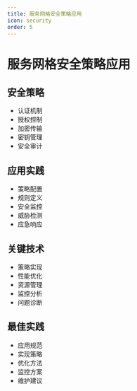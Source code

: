 ```yaml
---
title: 服务网格安全策略应用
icon: security
order: 5
---
```


# 服务网格安全策略应用

## 安全策略
- 认证机制
- 授权控制
- 加密传输
- 密钥管理
- 安全审计

## 应用实践
- 策略配置
- 规则定义
- 安全监控
- 威胁检测
- 应急响应

## 关键技术
- 策略实现
- 性能优化
- 资源管理
- 监控分析
- 问题诊断

## 最佳实践
- 应用规范
- 实现策略
- 优化方法
- 监控方案
- 维护建议
